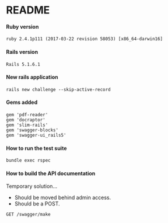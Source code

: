 # README

#### Ruby version 
``` 
ruby 2.4.1p111 (2017-03-22 revision 58053) [x86_64-darwin16] 
``` 

#### Rails version  
``` 
Rails 5.1.6.1
``` 

#### New rails application 
``` 
rails new challenge --skip-active-record
``` 

#### Gems added  
``` 
gem 'pdf-reader'
gem 'docraptor'
gem 'slim-rails'
gem 'swagger-blocks'
gem 'swagger-ui_rails5'
``` 

#### How to run the test suite  
``` 
bundle exec rspec
``` 

#### How to build the API documentation  
Temporary solution... 
* Should be moved behind admin access.
* Should be a POST.
``` 
GET /swagger/make
``` 

